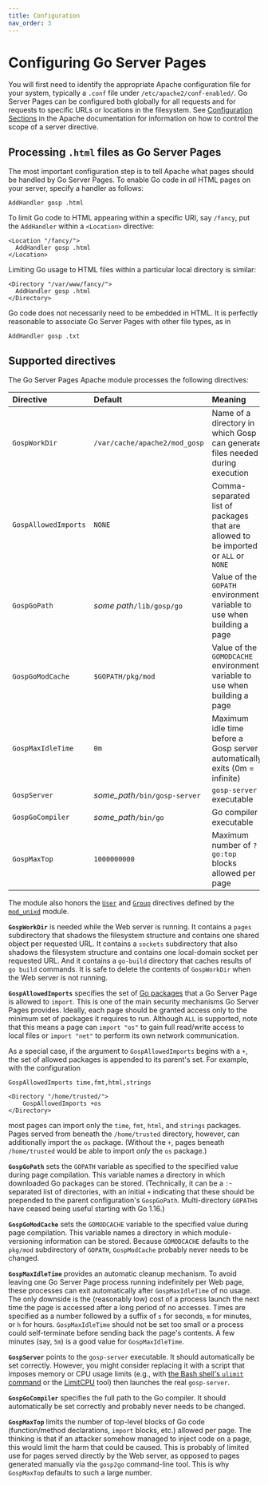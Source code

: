 ```yaml
---
title: Configuration
nav_order: 3
---
```


Configuring Go Server Pages
===========================

You will first need to identify the appropriate Apache configuration file for your system, typically a `.conf` file under `/etc/apache2/conf-enabled/`.  Go Server Pages can be configured both globally for all requests and for requests to specific URLs or locations in the filesystem.  See [Configuration Sections](http://httpd.apache.org/docs/current/sections.html) in the Apache documentation for information on how to control the scope of a server directive.

Processing `.html` files as Go Server Pages
-------------------------------------------

The most important configuration step is to tell Apache what pages should be handled by Go Server Pages.  To enable Go code in *all* HTML pages on your server, specify a handler as follows:
```ApacheConf
AddHandler gosp .html
```
To limit Go code to HTML appearing within a specific URI, say `/fancy`, put the `AddHandler` within a `<Location>` directive:
```ApacheConf
<Location "/fancy/">
  AddHandler gosp .html
</Location>
```
Limiting Go usage to HTML files within a particular local directory is similar:
```ApacheConf
<Directory "/var/www/fancy/">
  AddHandler gosp .html
</Directory>
```

Go code does not necessarily need to be embedded in HTML.  It is perfectly reasonable to associate Go Server Pages with other file types, as in
```ApacheConf
AddHandler gosp .txt
```

Supported directives
--------------------

The Go Server Pages Apache module processes the following directives:

| Directive            | Default                                     | Meaning                                                                             |
| :----------------    | :--------------------------------------     | :---------------------------------------------------------------------------------- |
| `GospWorkDir`        | `/var/cache/apache2/mod_gosp`               | Name of a directory in which Gosp can generate files needed during execution        |
| `GospAllowedImports` | `NONE`                                      | Comma-separated list of packages that are allowed to be imported or `ALL` or `NONE` |
| `GospGoPath`         | *some path*`/lib/gosp/go`                   | Value of the `GOPATH` environment variable to use when building a page              |
| `GospGoModCache`     | `$GOPATH/pkg/mod`                           | Value of the `GOMODCACHE` environment variable to use when building a page          |
| `GospMaxIdleTime`    | `0m`                                        | Maximum idle time before a Gosp server automatically exits (0m = infinite)          |
| `GospServer`         | *some_path*`/bin/gosp-server`               | `gosp-server` executable                                                            |
| `GospGoCompiler`     | *some_path*`/bin/go`                        | Go compiler executable                                                              |
| `GospMaxTop`         | `1000000000`                                | Maximum number of `?go:top` blocks allowed per page                                 |

The module also honors the [`User`](https://httpd.apache.org/docs/current/mod/mod_unixd.html#user) and [`Group`](https://httpd.apache.org/docs/current/mod/mod_unixd.html#group) directives defined by the [`mod_unixd`](https://httpd.apache.org/docs/current/mod/mod_unixd.html) module.

**`GospWorkDir`** is needed while the Web server is running.  It contains a `pages` subdirectory that shadows the filesystem structure and contains one shared object per requested URL.  It contains a `sockets` subdirectory that also shadows the filesystem structure and contains one local-domain socket per requested URL.  And it contains a `go-build` directory that caches results of `go build` commands.  It is safe to delete the contents of `GospWorkDir` when the Web server is not running.

**`GospAllowedImports`** specifies the set of [Go packages](https://golang.org/pkg/) that a Go Server Page is allowed to `import`.  This is one of the main security mechanisms Go Server Pages provides.  Ideally, each page should be granted access only to the minimum set of packages it requires to run.  Although `ALL` is supported, note that this means a page can `import "os"` to gain full read/write access to local files or `import "net"` to perform its own network communication.

As a special case, if the argument to `GospAllowedImports` begins with a `+`, the set of allowed packages is appended to its parent's set.  For example, with the configuration
```ApacheConf
GospAllowedImports time,fmt,html,strings

<Directory "/home/trusted/">
    GospAllowedImports +os
</Directory>
```
most pages can import only the `time`, `fmt`, `html`, and `strings` packages.  Pages served from beneath the `/home/trusted` directory, however, can additionally import the `os` package.  (Without the `+`, pages beneath `/home/trusted` would be able to import *only* the `os` package.)

**`GospGoPath`** sets the `GOPATH` variable as specified to the specified value during page compilation.  This variable names a directory in which downloaded Go packages can be stored.  (Technically, it can be a `:`-separated list of directories, with an initial `+` indicating that these should be prepended to the parent configuration's `GospGoPath`.  Multi-directory `GOPATH`s have ceased being useful starting with Go 1.16.)

**`GospGoModCache`** sets the `GOMODCACHE` variable to the specified value during page compilation.  This variable names a directory in which module-versioning information can be stored.  Because `GOMODCACHE` defaults to the `pkg/mod` subdirectory of `GOPATH`, `GospModCache` probably never needs to be changed.

**`GospMaxIdleTime`** provides an automatic cleanup mechanism.  To avoid leaving one Go Server Page process running indefinitely per Web page, these processes can exit automatically after `GospMaxIdleTime` of no usage.  The only downside is the (reasonably low) cost of a process launch the next time the page is accessed after a long period of no accesses.  Times are specified as a number followed by a suffix of `s` for seconds, `m` for minutes, or `h` for hours.  `GospMaxIdleTime` should not be set too small or a process could self-terminate before sending back the page's contents.  A few minutes (say, `5m`) is a good value for `GospMaxIdleTime`.

**`GospServer`** points to the `gosp-server` executable.  It should automatically be set correctly.  However, you might consider replacing it with a script that imposes memory or CPU usage limits
(e.g., with [the Bash shell's `ulimit` command](https://linux.die.net/man/1/bash) or the [LimitCPU](http://limitcpu.sourceforge.net/) tool) then launches the real `gosp-server`.

**`GospGoCompiler`** specifies the full path to the Go compiler.  It should automatically be set correctly and probably never needs to be changed.

**`GospMaxTop`** limits the number of top-level blocks of Go code (function/method declarations, `import` blocks, etc.) allowed per page.  The thinking is that if an attacker somehow managed to inject code on a page, this would limit the harm that could be caused.  This is probably of limited use for pages served directly by the Web server, as opposed to pages generated manually via the `gosp2go` command-line tool.  This is why `GospMaxTop` defaults to such a large number.
